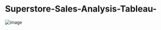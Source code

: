 # Superstore-Sales-Analysis-Tableau-
![image](https://github.com/user-attachments/assets/82ea7a63-716e-4918-a7c9-fc41d9ab87b4)

